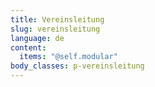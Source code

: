 ```yaml
---
title: Vereinsleitung
slug: vereinsleitung
language: de
content:
  items: "@self.modular"
body_classes: p-vereinsleitung
---
```

